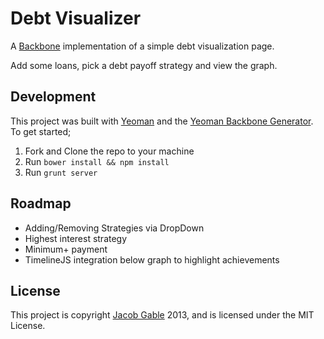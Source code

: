 Debt Visualizer
=

A [Backbone](http://backbonejs.org) implementation of a simple debt visualization page.

Add some loans, pick a debt payoff strategy and view the graph.

## Development

This project was built with [Yeoman](http://yeoman.io) and the [Yeoman Backbone Generator](https://github.com/yeoman/generator-backbone).  To get started;

1. Fork and Clone the repo to your machine
1. Run `bower install && npm install`
1. Run `grunt server`

## Roadmap

- Adding/Removing Strategies via DropDown
- Highest interest strategy
- Minimum+ payment
- TimelineJS integration below graph to highlight achievements

## License

This project is copyright [Jacob Gable](http://jacobgable.com) 2013, and is licensed under the MIT License.